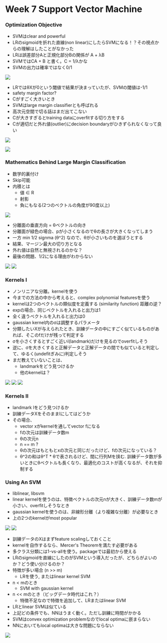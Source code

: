 # Week 7 Support Vector Machine

### Optimization Objective

* SVMはclear and powerful
* LRのsigmoidを折れた直線(non linear)にしたらSVMになる！？その視点からの理解はしたことがなかった
* LRは誤差部分Aと正規化部分Bの関係が A + λB
* SVMではCA + B と書く。C = 1/λかな
* SVMの出力は確率ではなく0/1

![](./change-LR.png)

* LRではθXが0という閾値で結果が決まっていたが、SVMの閾値は-1/1
* safety margin factor?
* Cがすごく大きいとき
* SVMはlarge margin classifierとも呼ばれる
* 高次元空間で切る話はまだ出てこない
* Cが大きすぎるとtraining dataにoverfitする切り方をする
* Cが適切だと外れ値(outlier)にdecision boundaryがひきずられなくなって良い


![](./margin.png)

![](./C-large-magenta-line.png)

### Mathematics Behind Large Margin Classification

* 数学的裏付け
* Skip可能
* 内積とは
	* 値 ∈ R
	* 射影
	* 負にもなる(2つのベクトルの角度が90度以上)
	
![](./inner-product.png)

* 分離面の垂直方向 = θベクトルの向き
* 分離面が緑色の場合、pが小さくなるのでθの長さが大きくなってしまう
* 一方 min 1/2 signma (θ^2) なので、θが小さいものを選ぼうとする
* 結果、マージン最大の切り方となる
* 外れ値は自然と無視されるのかな？
* 最後の問題、1/2になる理由がわからない

![](./decision-boundary.png)
![](./decision-boundary2.png)


### Kernels I

* ノンリニアな分離。kernelを使う
* 今までの方法の中から考えると、complex polynomial featuresを使う
* kernelは2つのベクトルの類似度を定義する (similarity function) 距離の逆？
* expの場合、同じベクトルを入れると出力は1
* 全く違うベクトルを入れると出力は0
* gaussian kernel内のσは調整するパラメータ
* 分類したいXが与えられたとき、訓練データの中にすごく似ているものがあれば、そこのfだけが残って判定する
* σを小さくするとすごく近いl(landmark)だけを見るのでoverfitしそう
* 逆に、σを大きくすると正解データと正解データの間でも似ていると判定して、ゆるく(undefitぎみに)判定しそう
* まだ教えていないことは、
	* landmarkをどう見つけるか
	* 他のkernelは？
	
![](./landmark.png)
![](./similarity.png)
![](./boundary.png)

	
### Kernels II

* landmark lをどう見つけるか
* 訓練データXをそのままlにしてはどうか
* その場合、
	* vector xがkernelを通してvector fになる
	* fの次元は訓練データ数m
	* θの次元n
	* n == m ?
	* θの次元はもともとxの次元と同じだったけど、fの次元になっている？
	* θ^2の和はθ^T * θで表されるけど、間に行列Mを挟む. 訓練データ数が多いときにθベクトルも長くなり、最適化のコストが高くなるが、それを抑制する

### Using An SVM

* liblinear, libsvm
* linear kernelを使うのは、特徴ベクトルの次元nが大きく、訓練データ数mが小さい、overfitしそうなとき
* gaussian kernelを使うのは、非線形分離（より複雑な分離）が必要なとき
* 上の2つのkernelがmost popular

![](./svm-package.png)
![](./other-kernel.png)

* 訓練データのXはまずfeature scalingしておくこと
* kernelを自作するなら、Mercer's Theoremを満たす必要がある
* 多クラス分類には1-vs-allを使う。packageでは最初から使える
* LRのsigmoidを直線にしたのがSVMという導入だったが、どちらがよいのか？どう使い分けるのか？
* 特徴が多い場合 (n >> m)
	* LRを使う, またはlinear kernel SVM
* n < mのとき
	* SVM with gaussian kernel
* n << mのとき（ビッグデータ時代はこれ？）
	* 特徴不足なので特徴を追加して、LRまたはlinear SVM
* LRとlinear SVMは似ている
* 上記どの条件でも、NNはうまく動く。ただし訓練に時間がかかる
* SVMはconvex optimization problemなのでlocal optimaに嵌まらない
* NNにおいてもlocal optimaは大きな問題にならない

![](./LR-vs-NN.png)


